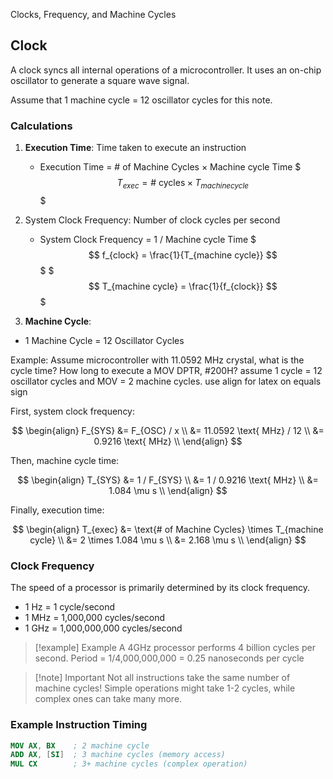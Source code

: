 Clocks, Frequency, and Machine Cycles

## Clock

A clock syncs all internal operations of a microcontroller. It uses an on-chip oscillator to generate a square wave signal.

Assume that 1 machine cycle = 12 oscillator cycles for this note.

### Calculations

1. **Execution Time**: Time taken to execute an instruction

   - Execution Time = # of Machine Cycles × Machine cycle Time
     $$$ T_{exec} = \text{# cycles} \times T_{machine cycle} $$$

2. System Clock Frequency: Number of clock cycles per second

   - System Clock Frequency = 1 / Machine cycle Time
     $$$ f_{clock} = \frac{1}{T_{machine cycle}} $$$
     $$$ T_{machine cycle} = \frac{1}{f_{clock}} $$$

3. **Machine Cycle**:

- 1 Machine Cycle = 12 Oscillator Cycles

Example: Assume microcontroller with 11.0592 MHz crystal, what is the cycle time? How long to execute a MOV DPTR, #200H?
assume 1 cycle = 12 oscillator cycles and MOV = 2 machine cycles.
use align for latex on equals sign

First, system clock frequency:

$$
\begin{align}
F_{SYS} &= F_{OSC} / x  \\
&= 11.0592 \text{ MHz} / 12 \\
&= 0.9216 \text{ MHz} \\
\end{align}
$$

Then, machine cycle time:

$$
\begin{align}
T_{SYS} &= 1 / F_{SYS} \\
&= 1 / 0.9216 \text{ MHz} \\
&= 1.084 \mu s \\
\end{align}
$$

Finally, execution time:

$$
\begin{align}
T_{exec} &= \text{# of Machine Cycles} \times T_{machine cycle} \\
&= 2 \times 1.084 \mu s \\
&= 2.168 \mu s \\
\end{align}
$$

### Clock Frequency

The speed of a processor is primarily determined by its clock frequency.

- 1 Hz = 1 cycle/second
- 1 MHz = 1,000,000 cycles/second
- 1 GHz = 1,000,000,000 cycles/second

> [!example] Example
> A 4GHz processor performs 4 billion cycles per second.
> Period = 1/4,000,000,000 = 0.25 nanoseconds per cycle

> [!note] Important
> Not all instructions take the same number of machine cycles!
> Simple operations might take 1-2 cycles, while complex ones can take many more.

### Example Instruction Timing

```NASM
MOV AX, BX    ; 2 machine cycle
ADD AX, [SI]  ; 3 machine cycles (memory access)
MUL CX        ; 3+ machine cycles (complex operation)
```
